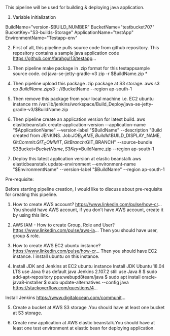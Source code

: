 This pipeline will be used for building & deploying java application.

1) Variable initialization

BuildName="version-$BUILD_NUMBER"
BucketName="testbucket707"
BucketKey="S3-builds-Storage"
ApplicationName="testApp"
EnvironmentName="Testapp-env"

2) First of all, this pipeline pulls source code from github repository. This repository contains a sample java application code https://github.com/farahgul13/testapp...

3) Then pipeline make package in .zip format for this testappsample source code.
cd java-se-jetty-gradle-v3
zip -r $BuildName.zip *

4) Then pipeline upload this package .zip package at S3 storage.
aws s3 cp $BuildName.zip s3://$BucketName --region ap-south-1

5) Then remove this package from your local machine i.e. EC2 ubuntu instance 
rm /var/lib/jenkins/workspace/Build_Deploy/java-se-jetty-gradle-v3/$BuildName.zip

6) Then pipeline create an application version for latest build.
aws elasticbeanstalk create-application-version --application-name "$ApplicationName" --version-label "$BuildName" --description "Build created from JENKINS. Job:$JOB_NAME, BuildId:$BUILD_DISPLAY_NAME, GitCommit:$GIT_COMMIT, GitBranch:$GIT_BRANCH" --source-bundle S3Bucket=$BucketName,S3Key=$BuildName.zip --region ap-south-1

7) Deploy this latest application version at elastic beanstalk
aws elasticbeanstalk update-environment --environment-name "$EnvironmentName" --version-label "$BuildName" --region ap-south-1

Pre-requisite:

Before starting pipeline creation, I would like to discuss about pre-requisite for creating this pipeline. 

1) How to create AWS account? 
https://www.linkedin.com/pulse/how-cr...
You should have AWS account, if you don’t have AWS account, create it by using this link. 

2) AWS IAM - How to create Group, Role and User? 
https://www.linkedin.com/pulse/aws-ia...
Then you should have user, group & role.

3) How to create AWS EC2 ubuntu instance?
https://www.linkedin.com/pulse/how-cr...
Then you should have EC2 instance. I install ubuntu on this instance.

4) Install JDK and Jenkins at EC2 ubuntu instance
Install JDK
Ubuntu 18.04 LTS use Java 9 as default java
Jenkins 2.107.2 still use Java 8
$ sudo add-apt-repository ppa:webupd8team/java
$ sudo apt install oracle-java8-installer
$ sudo update-alternatives --config java
https://stackoverflow.com/questions/4...

Install Jenkins
https://www.digitalocean.com/communit...

5) Create a bucket at AWS S3 storage .You should have at least one bucket at S3 storage.

6) Create new application at AWS elastic beanstalk.You should have at least one test environment at elastic bean for deploying application.

